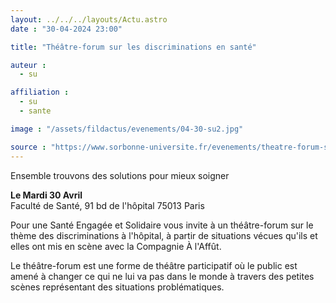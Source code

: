 ```yaml
---
layout: ../../../layouts/Actu.astro
date : "30-04-2024 23:00"

title: "Théâtre-forum sur les discriminations en santé"

auteur :
  - su

affiliation :
  - su
  - sante

image : "/assets/fildactus/evenements/04-30-su2.jpg"

source : "https://www.sorbonne-universite.fr/evenements/theatre-forum-sur-les-discriminations-en-sante"
---
```


Ensemble trouvons des solutions pour mieux soigner

__Le Mardi 30 Avril__  
Faculté de Santé, 91 bd de l'hôpital 75013 Paris

Pour une Santé Engagée et Solidaire vous invite à un théâtre-forum sur le thème des discriminations à l'hôpital, à partir de situations vécues qu'ils et elles ont mis en scène avec la Compagnie À l'Affût. 

Le théâtre-forum est une forme de théâtre participatif où le public est amené à changer ce qui ne lui va pas dans le monde à travers des petites scènes représentant des situations problématiques.
